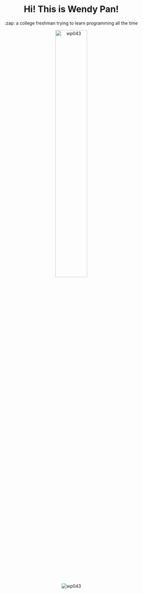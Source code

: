 <h1 align="center"> Hi! This is Wendy Pan! </h1>


<p align="center">
:zap: a college freshman trying to learn programming all the time
</p>

<p align="center">
  <img width="45%" src="https://github-readme-stats.vercel.app/api?username=wp043&show_icons=true&locale=en" alt="wp043" />
</p>
<p align="center">
  <img src="https://github-readme-stats.vercel.app/api/top-langs?username=wp043&show_icons=true&locale=en&layout=compact" alt="wp043" />
</p>